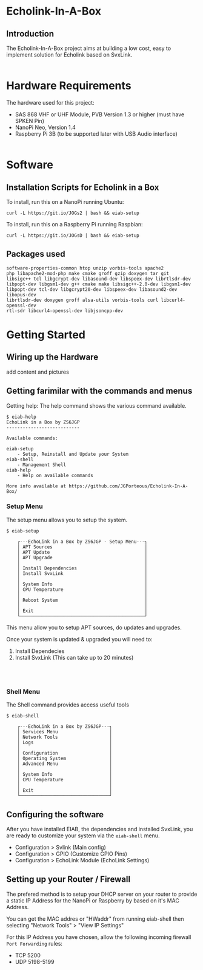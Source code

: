# Echolink-In-A-Box

## Introduction
The Echolink-In-A-Box project aims at building a low cost, easy to implement solution for Echolink based on SvxLink.
<br/>
<br/>

# Hardware Requirements
The hardware used for this project:
* SAS 868 VHF or UHF Module, PVB Version 1.3 or higher (must have SPKEN Pin)
* NanoPi Neo, Version 1.4
* Raspberry Pi 3B (to be supported later with USB Audio interface)
<br/><br/>


# Software
## Installation Scripts for Echolink in a Box

To install, run this on a NanoPi running Ubuntu:
```
curl -L https://git.io/JOGs2 | bash && eiab-setup
```

To install, run this on a Raspberry Pi running Raspbian:
```
curl -L https://git.io/JOGsD | bash && eiab-setup
```

## Packages used
```
software-properties-common htop unzip vorbis-tools apache2
php libapache2-mod-php make cmake groff gzip doxygen tar git 
libsigc++ tcl libgcrypt-dev libasound-dev libspeex-dev librtlsdr-dev 
libpopt-dev libgsm1-dev g++ cmake make libsigc++-2.0-dev libgsm1-dev 
libpopt-dev tcl-dev libgcrypt20-dev libspeex-dev libasound2-dev libopus-dev 
librtlsdr-dev doxygen groff alsa-utils vorbis-tools curl libcurl4-openssl-dev 
rtl-sdr libcurl4-openssl-dev libjsoncpp-dev
```

# Getting Started
## Wiring up the Hardware

add content and pictures

## Getting farimilar with the commands and menus

Getting help:
The help command shows the various command available.

```
$ eiab-help 
EchoLink in a Box by ZS6JGP
---------------------------

Available commands:

eiab-setup
    - Setup, Reinstall and Update your System
eiab-shell
    - Management Shell
eiab-help
    - Help on available commands

More info available at https://github.com/JGPorteous/Echolink-In-A-Box/
```

### Setup Menu
The setup menu allows you to setup the system.
```
$ eiab-setup

    ┌---EchoLink in a Box by ZS6JGP - Setup Menu---┐
    │ APT Sources                                  │
    │ APT Update                                   │
    │ APT Upgrade                                  │
    │                                              │
    │ Install Dependencies                         │
    │ Install SvxLink                              │
    │                                              │
    │ System Info                                  │
    │ CPU Temperature                              │
    │                                              │
    │ Reboot System                                │
    │                                              │
    │ Exit                                         │
    └──────────────────────────────────────────────┘
```

This menu allow you to setup APT sources, do updates and upgrades.

Once your system is updated & upgraded you will need to:
1. Install Dependecies
2. Install SvxLink (This can take up to 20 minutes)

<br/><br/>

### Shell Menu
The Shell command provides access useful tools

```
$ eiab-shell

    ┌---EchoLink in a Box by ZS6JGP---┐
    │ Services Menu                   │
    │ Network Tools                   │
    │ Logs                            │
    │                                 │
    │ Configuration                   │
    │ Operating System                │
    │ Advanced Menu                   │
    │                                 │
    │ System Info                     │
    │ CPU Temperature                 │
    │                                 │
    │ Exit                            │
    └─────────────────────────────────┘
```

## Configuring the software

After you have installed EIAB, the dependencies and installed SvxLink, you are ready to customize your system via the `eiab-shell` menu.

* Configuration > Svlink (Main config)
* Configuration > GPIO (Customize GPIO Pins)
* Configuration > EchoLink Module (EchoLink Settings)

## Setting up your Router / Firewall
The prefered method is to setup your DHCP server on your router to provide a static IP Address for the NanoPi or Raspberry by based on it's MAC Address.

You can get the MAC addres or "HWaddr" from running eiab-shell then selecting "Network Tools" > "View IP Settings"

For this IP Address you have chosen, allow the following incoming firewall `Port Forwarding` rules:
* TCP 5200
* UDP 5198-5199 

